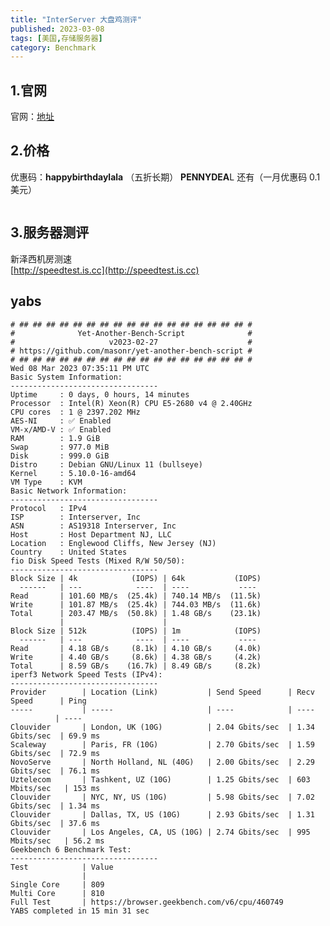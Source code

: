 ```yaml
---
title: "InterServer 大盘鸡测评"
published: 2023-03-08
tags: [美国,存储服务器]
category: Benchmark
---
```


## 1.官网

官网：[地址](https://urls.catcat.blog/literserver)

## 2.价格

优惠码：**happybirthdaylala** （五折长期） **PENNYDEA**L 还有（一月优惠码 0.1美元）

<picture>
    <source srcset="https://s3.catcat.blog/images/2023/03/image-92.avif" type="image/avif">
    <source srcset="https://s3.catcat.blog/images/2023/03/image-92.webp" type="image/webp">
    <img src="https://s3.catcat.blog/images/2023/03/image-92.jpg" alt="" loading="lazy">
</picture>

## 3.服务器测评

新泽西机房测速  
[http://speedtest.is.cc](http://speedtest.is.cc)

## yabs

```shell
# ## ## ## ## ## ## ## ## ## ## ## ## ## ## ## ## ## #
#              Yet-Another-Bench-Script              #
#                     v2023-02-27                    #
# https://github.com/masonr/yet-another-bench-script #
# ## ## ## ## ## ## ## ## ## ## ## ## ## ## ## ## ## #
Wed 08 Mar 2023 07:35:11 PM UTC
Basic System Information:
---------------------------------
Uptime     : 0 days, 0 hours, 14 minutes
Processor  : Intel(R) Xeon(R) CPU E5-2680 v4 @ 2.40GHz
CPU cores  : 1 @ 2397.202 MHz
AES-NI     : ✅ Enabled
VM-x/AMD-V : ✅ Enabled
RAM        : 1.9 GiB
Swap       : 977.0 MiB
Disk       : 999.0 GiB
Distro     : Debian GNU/Linux 11 (bullseye)
Kernel     : 5.10.0-16-amd64
VM Type    : KVM
Basic Network Information:
---------------------------------
Protocol   : IPv4
ISP        : Interserver, Inc
ASN        : AS19318 Interserver, Inc
Host       : Host Department NJ, LLC
Location   : Englewood Cliffs, New Jersey (NJ)
Country    : United States
fio Disk Speed Tests (Mixed R/W 50/50):
---------------------------------
Block Size | 4k            (IOPS) | 64k           (IOPS)
  ------   | ---            ----  | ----           ----
Read       | 101.60 MB/s  (25.4k) | 740.14 MB/s  (11.5k)
Write      | 101.87 MB/s  (25.4k) | 744.03 MB/s  (11.6k)
Total      | 203.47 MB/s  (50.8k) | 1.48 GB/s    (23.1k)
           |                      |
Block Size | 512k          (IOPS) | 1m            (IOPS)
  ------   | ---            ----  | ----           ----
Read       | 4.18 GB/s     (8.1k) | 4.10 GB/s     (4.0k)
Write      | 4.40 GB/s     (8.6k) | 4.38 GB/s     (4.2k)
Total      | 8.59 GB/s    (16.7k) | 8.49 GB/s     (8.2k)
iperf3 Network Speed Tests (IPv4):
---------------------------------
Provider        | Location (Link)           | Send Speed      | Recv Speed      | Ping
-----           | -----                     | ----            | ----            | ----
Clouvider       | London, UK (10G)          | 2.04 Gbits/sec  | 1.34 Gbits/sec  | 69.9 ms
Scaleway        | Paris, FR (10G)           | 2.70 Gbits/sec  | 1.59 Gbits/sec  | 72.9 ms
NovoServe       | North Holland, NL (40G)   | 2.00 Gbits/sec  | 2.29 Gbits/sec  | 76.1 ms
Uztelecom       | Tashkent, UZ (10G)        | 1.25 Gbits/sec  | 603 Mbits/sec   | 153 ms
Clouvider       | NYC, NY, US (10G)         | 5.98 Gbits/sec  | 7.02 Gbits/sec  | 1.34 ms
Clouvider       | Dallas, TX, US (10G)      | 2.93 Gbits/sec  | 1.31 Gbits/sec  | 37.6 ms
Clouvider       | Los Angeles, CA, US (10G) | 2.74 Gbits/sec  | 995 Mbits/sec   | 56.2 ms
Geekbench 6 Benchmark Test:
---------------------------------
Test            | Value
                |
Single Core     | 809
Multi Core      | 810
Full Test       | https://browser.geekbench.com/v6/cpu/460749
YABS completed in 15 min 31 sec
```
